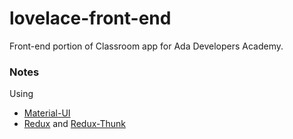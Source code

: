 # lovelace-front-end
Front-end portion of Classroom app for Ada Developers Academy.

### Notes 
Using  
- [Material-UI](https://github.com/mui-org/material-ui/blob/master/docs/src/pages/customization/themes/themes.md)
- [Redux](https://redux.js.org/) and [Redux-Thunk](https://github.com/reduxjs/redux-thunk)
